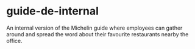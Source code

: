 # guide-de-internal
An internal version of the Michelin guide where employees can gather around and spread the word about their favourite restaurants nearby the office.

